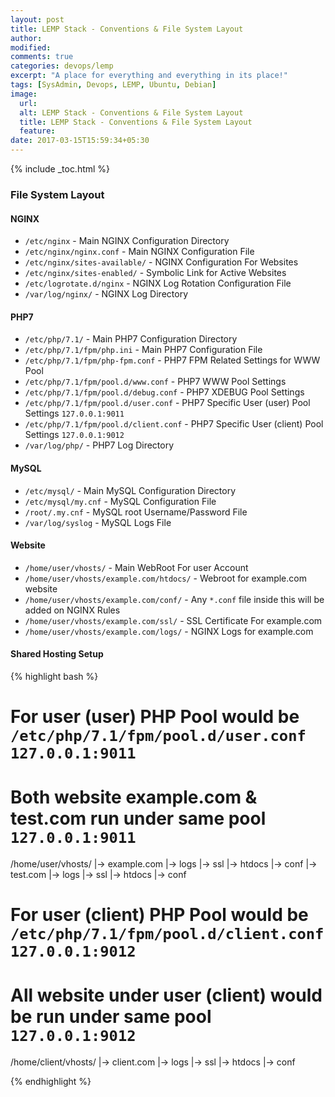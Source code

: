```yaml
---
layout: post
title: LEMP Stack - Conventions & File System Layout
author:
modified:
comments: true
categories: devops/lemp
excerpt: "A place for everything and everything in its place!"
tags: [SysAdmin, Devops, LEMP, Ubuntu, Debian]
image:
  url:
  alt: LEMP Stack - Conventions & File System Layout
  title: LEMP Stack - Conventions & File System Layout
  feature:
date: 2017-03-15T15:59:34+05:30
---
```



{% include _toc.html %}

### File System Layout

#### NGINX

* `/etc/nginx` - Main NGINX Configuration Directory
* `/etc/nginx/nginx.conf` - Main NGINX Configuration File
* `/etc/nginx/sites-available/` - NGINX Configuration For Websites
* `/etc/nginx/sites-enabled/` - Symbolic Link for Active Websites
* `/etc/logrotate.d/nginx` - NGINX Log Rotation Configuration File
* `/var/log/nginx/` - NGINX Log Directory

#### PHP7

* `/etc/php/7.1/` - Main PHP7 Configuration Directory
* `/etc/php/7.1/fpm/php.ini` - Main PHP7 Configuration File
* `/etc/php/7.1/fpm/php-fpm.conf` - PHP7 FPM Related Settings for WWW Pool
* `/etc/php/7.1/fpm/pool.d/www.conf` - PHP7 WWW Pool Settings
* `/etc/php/7.1/fpm/pool.d/debug.conf` - PHP7 XDEBUG Pool Settings
* `/etc/php/7.1/fpm/pool.d/user.conf` - PHP7 Specific User (user) Pool Settings `127.0.0.1:9011`
* `/etc/php/7.1/fpm/pool.d/client.conf` - PHP7 Specific User (client) Pool Settings `127.0.0.1:9012`
* `/var/log/php/` - PHP7 Log Directory

#### MySQL

* `/etc/mysql/` - Main MySQL Configuration Directory
* `/etc/mysql/my.cnf` - MySQL Configuration File
* `/root/.my.cnf` - MySQL root Username/Password File
* `/var/log/syslog` - MySQL Logs File

#### Website

* `/home/user/vhosts/` - Main WebRoot For user Account
* `/home/user/vhosts/example.com/htdocs/` - Webroot for example.com website
* `/home/user/vhosts/example.com/conf/` - Any `*.conf` file inside this will be added on NGINX Rules
* `/home/user/vhosts/example.com/ssl/` - SSL Certificate For example.com
* `/home/user/vhosts/example.com/logs/` - NGINX Logs for example.com

#### Shared Hosting Setup

{% highlight bash %}
# For user (user) PHP Pool would be `/etc/php/7.1/fpm/pool.d/user.conf` `127.0.0.1:9011`
# Both website example.com & test.com run under same pool `127.0.0.1:9011`
/home/user/vhosts/
                  |-> example.com
                                |-> logs
                                |-> ssl
                                |-> htdocs
                                |-> conf
                  |-> test.com
                                |-> logs
                                |-> ssl
                                |-> htdocs
                                |-> conf

# For user (client) PHP Pool would be `/etc/php/7.1/fpm/pool.d/client.conf` `127.0.0.1:9012`
# All website under user (client) would be run under same pool `127.0.0.1:9012`
/home/client/vhosts/
                  |-> client.com
                                |-> logs
                                |-> ssl
                                |-> htdocs
                                |-> conf

{% endhighlight %}
